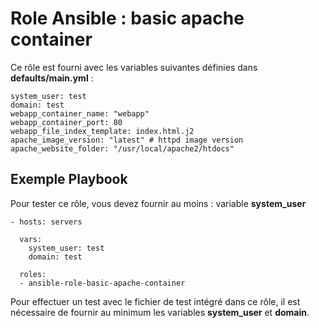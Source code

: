Role Ansible : basic apache container
======================================

Ce rôle est fourni avec les variables suivantes définies dans **defaults/main.yml** :

```
system_user: test
domain: test
webapp_container_name: "webapp"
webapp_container_port: 80
webapp_file_index_template: index.html.j2
apache_image_version: "latest" # httpd image version
apache_website_folder: "/usr/local/apache2/htdocs"
```

Exemple Playbook
----------------

Pour tester ce rôle, vous devez fournir au moins : variable **system_user**

```
- hosts: servers
  
  vars: 
    system_user: test
    domain: test
  
  roles:
  - ansible-role-basic-apache-container
```

Pour effectuer un test avec le fichier de test intégré dans ce rôle, il est nécessaire de fournir au minimum les variables **system_user** et **domain**.